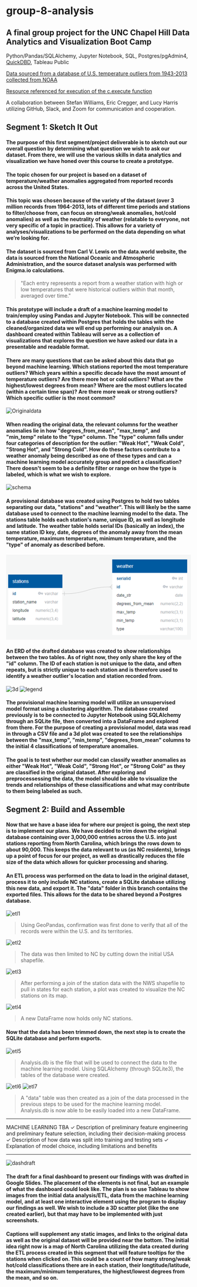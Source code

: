# group-8-analysis
## A final group project for the UNC Chapel Hill Data Analytics and Visualization Boot Camp 

Python/Pandas/SQLAlchemy, Jupyter Notebook, SQL, Postgres/pgAdmin4, [QuickDBD](https://www.quickdatabasediagrams.com), Tableau Public

[Data sourced from a database of U.S. temperature outliers from 1943-2013 collected from NOAA](https://data.world/carlvlewis/u-s-weather-outliers-1964)

[Resource referenced for execution of the c.execute function](https://mungingdata.com/sqlite/create-database-load-csv-python/)

A collaboration between Stefan Williams, Eric Cregger, and Lucy Harris utilizing GitHub, Slack, and Zoom for communication and cooperation. 

## Segment 1: Sketch It Out

#### The purpose of this first segment/project deliverable is to sketch out our overall question by determining what question we wish to ask our dataset. From there, we will use the various skills in data analytics and visualization we have honed over this course to create a prototype. 

#### The topic chosen for our project is based on a dataset of temperature/weather anomalies aggregated from reported records across the United States. 

#### This topic was chosen because of the variety of the dataset (over 3 million records from 1964-2013, lots of different time periods and stations to filter/choose from, can focus on strong/weak anomalies, hot/cold anomalies) as well as the neutrality of weather (relatable to everyone, not very specific of a topic in practice). This allows for a variety of analyses/visualizations to be performed on the data depending on what we’re looking for.

#### The dataset is sourced from Carl V. Lewis on the data.world website, the data is sourced from the National Oceanic and Atmospheric Administration, and the source dataset analysis was performed with Enigma.io calculations.
> "Each entry represents a report from a weather station with high or low temperatures that were historical outliers within that month, averaged over time."

#### This prototype will include a draft of a machine learning model to train/employ using Pandas and Jupyter Notebook. This will be connected to a database created within Postgres that holds the tables with the cleaned/organized data we will end up performing our analysis on. A dashboard created within Tableau will serve as a collection of visualizations that explores the question we have asked our data in a presentable and readable format. 

#### There are many questions that can be asked about this data that go beyond machine learning. Which stations reported the most temperature outliers? Which years within a specific decade have the most amount of temperature outliers? Are there more hot or cold outliers? What are the highest/lowest degrees from mean? Where are the most outliers located (within a certain time span)? Are there more weak or strong outliers? Which specific outlier is the most common?


![Originaldata](https://i.gyazo.com/f8c86887f8fb4e7d4504196c7d69712e.png)
#### When reading the original data, the relevant columns for the weather anomalies lie in how "degrees_from_mean", "max_temp", and "min_temp" relate to the "type" column. The "type" column falls under four categories of description for the outlier: "Weak Hot", "Weak Cold", "Strong Hot", and "Strong Cold". How do these factors contribute to a weather anomaly being described as one of these types and can a machine learning model accurately group and predict a classification? There doesn't seem to be a definite filter or range on how the type is labeled, which is what we wish to explore. 

![schema](https://i.gyazo.com/c81c6d25afe7da9f192b3e1b5e86487e.png)
#### A provisional database was created using Postgres to hold two tables separating our data, "stations" and "weather". This will likely be the same database used to connect to the machine learning model to the data. The stations table holds each station's name, unique ID, as well as longitude and latitude. The weather table holds serial IDs (basically an index), the same station ID key, date, degrees of the anomaly away from the mean temperature, maximum temperature, minimum temperature, and the "type" of anomaly as described before.

![erd](https://github.com/swilli73/group-8-analysis/blob/database/Database_Draft.png?raw=true)
#### An ERD of the drafted database was created to show relationships between the two tables. As of right now, they only share the key of the "id" column. The ID of each station is not unique to the data, and often repeats, but is strictly unique to each station and is therefore used to identify a weather outlier's location and station recorded from.


![3d](https://i.gyazo.com/a35c6a8d76471a36b1352ae6f2b9bdd1.png) ![legend](https://i.gyazo.com/f9574838888a1717d08bbc69076f05b7.png)


#### The provisional machine learning model will utilize an unsupervised model format using a clustering algorithm. The database created previously is to be connected to Jupyter Notebook using SQLAlchemy through an SQLite file, then converted into a DataFrame and explored from there. For the purpose of creating a provisional model, data was read in through a CSV file and a 3d plot was created to see the relationships between the "max_temp", "min_temp", "degrees_from_mean" columns to the initial 4 classifications of temperature anomalies.

#### The goal is to test whether our model can classify weather anomalies as either "Weak Hot", "Weak Cold", "Strong Hot", or "Strong Cold" as they are classified in the original dataset. After exploring and preprocessessing the data, the model should be able to visualize the trends and relationships of these classifications and what may contribute to them being labeled as such. 

## Segment 2: Build and Assemble

#### Now that we have a base idea for where our project is going, the next step is to implement our plans. We have decided to trim down the original database containing over 3,000,000 entries across the U.S. into just stations reporting from North Carolina, which brings the rows down to about 90,000. This keeps the data relevant to us (as NC residents), brings up a point of focus for our project, as well as drastically reduces the file size of the data which allows for quicker processing and sharing.

#### An ETL process was performed on the data to load in the original dataset, process it to only include NC stations, create a SQLite database utilizing this new data, and export it. The "data" folder in this branch contains the exported files. This allows for the data to be shared beyond a Postgres database.

![etl1](https://i.gyazo.com/e65db4b5946d3f5199fcb7ee51285e61.png)

> Using GeoPandas, confirmation was first done to verify that all of the records were within the U.S. and its territories.

![etl2](https://i.gyazo.com/a9c58154bfd18a2a263afda253d256aa.png)

> The data was then limited to NC by cutting down the initial USA shapefile.

![etl3](https://i.gyazo.com/5bef40aa34f75ecf29aa99ea09e01e79.png)

> After performing a join of the station data with the NWS shapefile to pull in states for each station, a plot was created to visualize the NC stations on its map.

![etl4](https://i.gyazo.com/8dc125371dfa9ccb972603f42514044e.png)

> A new DataFrame now holds only NC stations. 

#### Now that the data has been trimmed down, the next step is to create the SQLite database and perform exports. 

![etl5](https://i.gyazo.com/3bb3b18f0fd846e33cc7360e62d57bb4.png)

> Analysis.db is the file that will be used to connect the data to the machine learning model. Using SQLAlchemy (through SQLite3), the tables of the database were created.

![etl6](https://i.gyazo.com/4bb34e49e3a09fe3dc36d11cc705f154.png)
![etl7](https://i.gyazo.com/225b7fa8f642ee1420d12ddce9af8a4e.png)
> A "data" table was then created as a join of the data processed in the previous steps to be used for the machine learning model. Analysis.db is now able to be easily loaded into a new DataFrame.


<hr>

MACHINE LEARNING TBA
✓ Description of preliminary feature 
engineering and preliminary feature 
selection, including their decision-making 
process 
✓ Description of how data was split into 
training and testing sets 
✓ Explanation of model choice, including 
limitations and benefits

<hr>

![dashdraft](https://i.gyazo.com/9e08386896b23353af1ef66a03f96aac.png)

#### The draft for a final dashboard to present our findings with was drafted in Google Slides. The placement of the elements is not final, but an example of what the dashboard could look like. The plan is so use Tableau to show images from the initial data analysis/ETL, data from the machine learning model, and at least one interactive element using the program to display our findings as well. We wish to include a 3D scatter plot (like the one created earlier), but that may have to be implemented with just screenshots.

#### Captions will supplement any static images, and links to the original data as well as the original dataset will be provided near the bottom. The initial idea right now is a map of North Carolina utilizing the data created during the ETL process created in this segment that will feature tooltips for the stations when clicked on. This could be a count of how many strong/weak hot/cold classifications there are in each station, their longtitude/latitude, the maximum/minimum temperatures, the highest/lowest degrees from the mean, and so on. 




